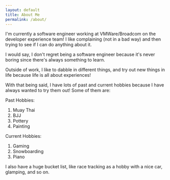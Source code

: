```yaml
---
layout: default
title: About Me
permalink: /about/
---
```


I'm currently a software engineer working at VMWare/Broadcom on the developer experience team! I like complaining (not in a bad way) and then trying to see if I can do anything about it.

I would say, I don't regret being a software engineer because it's never boring since there's always something to learn.

Outside of work, I like to dabble in different things, and try out new things in life because life is all about experiences! 

With that being said, I have lots of past and current hobbies because I have always wanted to try them out! Some of them are:

Past Hobbies:
1. Muay Thai
2. BJJ
3. Pottery
4. Painting

Current Hobbies:
1. Gaming
2. Snowboarding
3. Piano

I also have a huge bucket list, like race tracking as a hobby with a nice car, glamping, and so on. 



